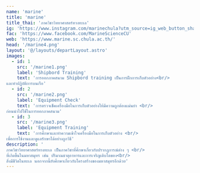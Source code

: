 ```yaml
---
name: 'marine'
title: 'marine'
title_thai: 'ภาควิชาวิทยาศาสตร์ทางทะเล'
ig: 'https://www.instagram.com/marinechula?utm_source=ig_web_button_share_sheet&igsh=ZDNlZDc0MzIxNw=='
fac: 'https://www.facebook.com/MarineScienceCU'
web: 'https://www.marine.sc.chula.ac.th/'
head: '/marine4.png'
layout: '@/layouts/departLayout.astro'
images:
  - id: 1
    src: '/marine1.png'
    label: 'Shipbord Training'
    text: 'การออกภาคสนาม Shipbord training เป็นการฝึกการเก็บตัวอย่าง<br/>
และทำปฏิบัติการบนเรือ'
  - id: 2
    src: '/marine2.png'
    label: 'Equipment Check'
    text: 'การตรวจเช็คเครื่องมือในการเก็บตัวอย่างให้มีความถูกต้องแม่นยำ <br/>
ก่อนนำไปใช้ในการออกภาคสนาม'
  - id: 3
    src: '/marine3.png'
    label: 'Equipment Training'
    text: 'การศึกษาและทำความเข้าใจเครื่องมือในการเก็บตัวอย่าง <br/>
เพื่อการใช้งานและดูแลรักษาได้อย่างถูกวิธี'
description: '
ภาควิชาวิทยาศาสตร์ทางทะเล เป็นภาควิชาที่ศึกษาเกี่ยวกับปรากฏการณ์ต่าง ๆ <br/>
ที่เกิดขึ้นในมหาสมุทร เช่น ปริมาณธาตุอาหารและการเจริญเติบโตของ<br/>
สิ่งมีชีวิตในทะเล นอกจากนี้ยังศึกษาเกี่ยวกับโครงสร้างของมหาสมุทรอีกด้วย'
---
```

